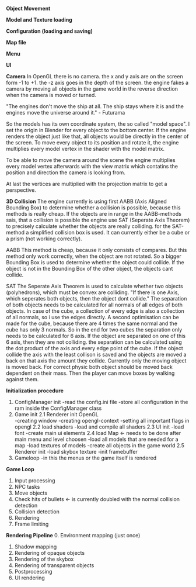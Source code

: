 **Object Movement**


**Model and Texture loading**


**Configuration (loading and saving)**


**Map file**


**Menu**


**UI**


**Camera**
In OpenGL there is no camera. the x and y axis are on the screen form -1 to +1. the -z axis goes in the depth of the screen.
the engine fakes a camera by moving all objects in the game world in the reverse direction when the camera is moved or turned.

"The engines don't move the ship at all. The ship stays where it is and the engines move the universe around it." - Futurama

So the models has its own coordinate system, the so called "model space". I set the origin in Blender for every object to the bottom center.
If the engine renders the object just like that, all objects would be directly in the center of the screen.
To move every object to its position and rotate it, the engine multiplies every model vertex in the shader with the model matrix.

To be able to move the camera around the scene the engine multiplies every model vertex afterwards with the view matrix which contatins the position and direction
the camera is looking from.

At last the vertices are multiplied with the projection matrix to get a perspective.

**3D Collision**
The engine currently is using first AABB (Axis Aligned Bounding Box) to determine whether a collision is possible, because this methods is really cheap.
If the objects are in range in the AABB-methods sais, that a collision is possible the engine use SAT (Seperate Axis Theorem) to precisely calculate whether
the objects are really colliding. for the SAT-method a simplified collision box is used. It can currently either be a cube or a prism (not working correctly).

AABB
This method is cheap, because it only consists of compares. But this method only work correctly, when the object are not rotated. So a bigger Bounding Box is used
to determine whether the object could collide. If the object is not in the Bounding Box of the other object, the objects cant collide.

SAT
The Seperate Axis Theorem is used to calculate whether two objects (polyhedrons), which must be convex are colliding.
"If there is one Axis, which seperates both objects, then the object dont collide."
The separation of both objects needs to be calculated for all normals of all edges of both objects. In case of the cube, a collection of every edge is also a collection
of all normals, so i use the edges directly. A second optimisation can be made for the cube, because there are 4 times the same normal and the cube has only 3 normals.
So in the end for two cubes the separation only needs to be calculated for 6 axis. If the object are separated on one of this 6 axis, then they are not colliding.
the separation can be calculated using the dot product of the axis and every edge point of the cube.
If the object collide the axis with the least collison is saved and the objects are moved a back on that axis the amount they collide.
Currently only the moving object is moved back. For correct physic both object should be moved back dependent on their mass. Then the player can move boxes by walking against them.

**Initialization procedure**
1. ConfigManager init
	-read the config.ini file
	-store all configuration in the ram inside the ConfigManager class
2. Game init
	2.1 Renderer init OpenGL	
		-creating window
		-creating opengl-context
		-setting all important flags in opengl
	2.2 load shaders
		-load and compile all shaders
	2.3 UI init
		-load font
		-create main ui elements
	2.4 load Map <- needs to be done after main menu and level choosen
		-load all models that are needed for a map
		-load textures of models
		-create all objects in the game world
	2.5 Renderer init
		-load skybox texture
		-init framebuffer
3. Gameloop
	-in this the menus or the game itself is rendered

**Game Loop**
1. Input processing
2. NPC tasks
3. Move objects
4. Check hits of bullets <- is currently doubled with the normal collision detection
5. Collision detection
6. Rendering
7. Frame limiting

**Rendering Pipeline**
0. Environment mapping (just once)
1. Shadow mapping
2. Rendering of opaque objects
3. Rendering of the skybox
4. Rendering of transparent objects
5. Postprocessing
6. UI rendering